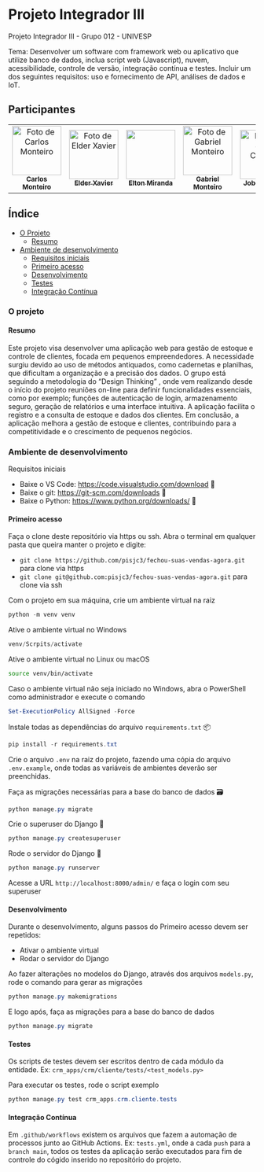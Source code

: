 # Projeto Integrador III

Projeto Integrador III - Grupo 012 - UNIVESP

Tema: Desenvolver um software com framework web ou aplicativo que utilize banco de dados, inclua script web (Javascript), nuvem, acessibilidade, controle de versão, integração contínua e testes. Incluir um dos seguintes requisitos: uso e fornecimento de API, análises de dados e IoT.

## Participantes

<table>
  <tr>
    <td align="center">
      <img src="https://github.com/ocarlosmonteiro.png" width="100px;" alt="Foto de Carlos Monteiro"/><br />
      <a href="https://github.com/ocarlosmonteiro"><sub><b>Carlos Monteiro</b></sub></a>
    </td>
    <td align="center">
      <img src="https://github.com/obZenBR.png" width="100px;" alt="Foto de Elder Xavier"/><br />
      <a href="https://github.com/obZenBR"><sub><b>Elder Xavier</b></sub></a>
    </td>
    <td align="center">
      <img src="" width="100px;" alt=""/><br />
      <a href=""><sub><b>Elton Miranda</b></sub></a>
    </td>
    <td align="center">
      <img src="https://github.com/OliveiraGmo.png" width="100px;" alt="Foto de Gabriel Monteiro"/><br />
      <a href="https://github.com/OliveiraGmo"><sub><b>Gabriel Monteiro</b></sub></a>
    </td>
    <td align="center">
      <img src="https://github.com/jobemcamera.png" width="100px;" alt="Foto de Jobe Camera"/><br />
      <a href="https://github.com/jobemcamera"><sub><b>Jobe Camera</b></sub></a>
    </td>
    <td align="center">
      <img src="https://github.com/julianagomeshioki.png" width="100px;" alt="Foto de Juliana Hioki"/><br />
      <a href="https://github.com/julianagomeshioki"><sub><b>Juliana Hioki</b></sub></a>
    </td>
    <td align="center">
      <img src="" width="100px;" alt=""/><br />
      <a href=""><sub><b>Marcos Rendohl</b></sub></a>
    </td>
    <td align="center">
      <img src="" width="100px;" alt=""/><br />
      <a href=""><sub><b>Otávio Augusto</b></sub></a>
    </td>
  </tr>
</table>


## Índice

<!--ts-->
 * [O Projeto](#O-Projeto)
    * [Resumo](#Resumo) 
  * [Ambiente de desenvolvimento](#Ambiente-de-desenvolvimento)
    * [Requisitos iniciais](#Requisitos-iniciais)
    * [Primeiro acesso](#Primeiro-acesso)
    * [Desenvolvimento](#Desenvolvimento)
    * [Testes](#Teste)
    * [Integração Contínua](#Integração-Contínua)
<!--te-->



### O projeto


#### Resumo

Este projeto visa desenvolver uma aplicação web para gestão de estoque e controle de clientes, focada em pequenos empreendedores. A necessidade surgiu devido ao uso de métodos antiquados, como cadernetas e planilhas, que dificultam a organização e a precisão dos dados. O grupo está seguindo a metodologia do “Design Thinking” , onde vem realizando desde o início do projeto reuniões on-line para definir funcionalidades essenciais, como por exemplo; funções de autenticação de login, armazenamento seguro, geração de relatórios e uma interface intuitiva. A aplicação facilita o registro e a consulta de estoque e dados dos clientes. Em conclusão, a aplicação melhora a gestão de estoque e clientes, contribuindo para a competitividade e o crescimento de pequenos negócios.



### Ambiente de desenvolvimento


Requisitos iniciais 


- Baixe o VS Code: https://code.visualstudio.com/download 🔗
- Baixe o git: https://git-scm.com/downloads 🔗
- Baixe o Python: https://www.python.org/downloads/ 🔗


#### Primeiro acesso

Faça o clone deste repositório via https ou ssh. Abra o terminal em qualquer pasta que queira manter o projeto e digite: 
- ```git clone https://github.com/pisjc3/fechou-suas-vendas-agora.git``` para clone via https
- ```git clone git@github.com:pisjc3/fechou-suas-vendas-agora.git``` para clone via ssh

Com o projeto em sua máquina, crie um ambiente virtual na raiz
``` powershell
python -m venv venv
```

Ative o ambiente virtual no Windows
``` powershell
venv/Scrpits/activate
```

Ative o ambiente virtual no Linux ou macOS
``` bash
source venv/bin/activate
```

Caso o ambiente virtual não seja iniciado no Windows, abra o PowerShell como administrador e execute o comando
``` powershell
Set-ExecutionPolicy AllSigned -Force
```

Instale todas as dependências do arquivo ```requirements.txt``` 📦
``` powershell
pip install -r requirements.txt
```

Crie o arquivo ```.env``` na raiz do projeto, fazendo uma cópia do arquivo ```.env.example```, onde todas as variáveis de ambientes deverão ser preenchidas.

Faça as migrações necessárias para a base do banco de dados 🗃️
``` powershell
python manage.py migrate
```

Crie o superuser do Django 🔐
``` powershell
python manage.py createsuperuser
```

Rode o servidor do Django 🚀
``` powershell
python manage.py runserver 
```

Acesse a URL ```http://localhost:8000/admin/``` e faça o login com seu superuser

#### Desenvolvimento

Durante o desenvolvimento, alguns passos do Primeiro acesso devem ser repetidos:

- Ativar o ambiente virtual
- Rodar o servidor do Django

Ao fazer alterações no modelos do Django, através dos arquivos ```models.py```, rode o comando para gerar as migrações

``` powershell
python manage.py makemigrations
```

E logo após, faça as migrações para a base do banco de dados
``` powershell
python manage.py migrate
```

#### Testes

Os scripts de testes devem ser escritos dentro de cada módulo da entidade. Ex: `crm_apps/crm/cliente/tests/<test_models.py>`

Para executar os testes, rode o script exemplo
```powershell
python manage.py test crm_apps.crm.cliente.tests
```

#### Integração Contínua

Em `.github/workflows` existem os arquivos que fazem a automação de processos junto ao GitHub Actions. Ex: `tests.yml`, onde a cada `push` para a `branch main`, todos os testes da aplicação serão executados para fim de controle do cógido inserido no repositório do projeto.

